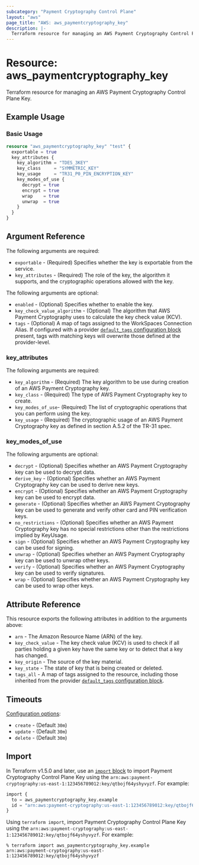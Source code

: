 ```yaml
---
subcategory: "Payment Cryptography Control Plane"
layout: "aws"
page_title: "AWS: aws_paymentcryptography_key"
description: |-
  Terraform resource for managing an AWS Payment Cryptography Control Plane Key.
---
```

# Resource: aws_paymentcryptography_key

Terraform resource for managing an AWS Payment Cryptography Control Plane Key.

## Example Usage

### Basic Usage

```terraform
resource "aws_paymentcryptography_key" "test" {
  exportable = true
  key_attributes {
    key_algorithm = "TDES_3KEY"
    key_class     = "SYMMETRIC_KEY"
    key_usage     = "TR31_P0_PIN_ENCRYPTION_KEY"
    key_modes_of_use {
      decrypt = true
      encrypt = true
      wrap    = true
      unwrap  = true
    }
  }
}
```

## Argument Reference

The following arguments are required:

* `exportable` - (Required) Specifies whether the key is exportable from the service.
* `key_attributes` - (Required) The role of the key, the algorithm it supports, and the cryptographic operations allowed with the key.

The following arguments are optional:

* `enabled` - (Optional) Specifies whether to enable the key.
* `key_check_value_algorithm` - (Optional) The algorithm that AWS Payment Cryptography uses to calculate the key check value (KCV).
* `tags` - (Optional) A map of tags assigned to the WorkSpaces Connection Alias. If configured with a provider [`default_tags` configuration block](https://registry.terraform.io/providers/hashicorp/aws/latest/docs#default_tags-configuration-block) present, tags with matching keys will overwrite those defined at the provider-level.

### key_attributes

The following arguments are required:

* `key_algorithm` - (Required) The key algorithm to be use during creation of an AWS Payment Cryptography key.
* `key_class` - (Required) The type of AWS Payment Cryptography key to create.
* `key_modes_of_use`- (Required) The list of cryptographic operations that you can perform using the key.
* `key_usage` - (Required) The cryptographic usage of an AWS Payment Cryptography key as defined in section A.5.2 of the TR-31 spec.

### key_modes_of_use

The following arguments are optional:

* `decrypt` - (Optional) Specifies whether an AWS Payment Cryptography key can be used to decrypt data.
* `derive_key` - (Optional) Specifies whether an AWS Payment Cryptography key can be used to derive new keys.
* `encrypt` - (Optional) Specifies whether an AWS Payment Cryptography key can be used to encrypt data.
* `generate` - (Optional) Specifies whether an AWS Payment Cryptography key can be used to generate and verify other card and PIN verification keys.
* `no_restrictions` - (Optional) Specifies whether an AWS Payment Cryptography key has no special restrictions other than the restrictions implied by KeyUsage.
* `sign` - (Optional) Specifies whether an AWS Payment Cryptography key can be used for signing.
* `unwrap` - (Optional) Specifies whether an AWS Payment Cryptography key can be used to unwrap other keys.
* `verify` - (Optional) Specifies whether an AWS Payment Cryptography key can be used to verify signatures.
* `wrap` - (Optional) Specifies whether an AWS Payment Cryptography key can be used to wrap other keys.

## Attribute Reference

This resource exports the following attributes in addition to the arguments above:

* `arn` - The Amazon Resource Name (ARN) of the key.
* `key_check_value` - The key check value (KCV) is used to check if all parties holding a given key have the same key or to detect that a key has changed.
* `key_origin` - The source of the key material.
* `key_state` - The state of key that is being created or deleted.
* `tags_all` - A map of tags assigned to the resource, including those inherited from the provider [`default_tags` configuration block](https://registry.terraform.io/providers/hashicorp/aws/latest/docs#default_tags-configuration-block).

## Timeouts

[Configuration options](https://developer.hashicorp.com/terraform/language/resources/syntax#operation-timeouts):

* `create` - (Default `30m`)
* `update` - (Default `30m`)
* `delete` - (Default `30m`)

## Import

In Terraform v1.5.0 and later, use an [`import` block](https://developer.hashicorp.com/terraform/language/import) to import Payment Cryptography Control Plane Key using the `arn:aws:payment-cryptography:us-east-1:123456789012:key/qtbojf64yshyvyzf`. For example:

```terraform
import {
  to = aws_paymentcryptography_key.example
  id = "arn:aws:payment-cryptography:us-east-1:123456789012:key/qtbojf64yshyvyzf"
}
```

Using `terraform import`, import Payment Cryptography Control Plane Key using the `arn:aws:payment-cryptography:us-east-1:123456789012:key/qtbojf64yshyvyzf`. For example:

```console
% terraform import aws_paymentcryptography_key.example arn:aws:payment-cryptography:us-east-1:123456789012:key/qtbojf64yshyvyzf
```
